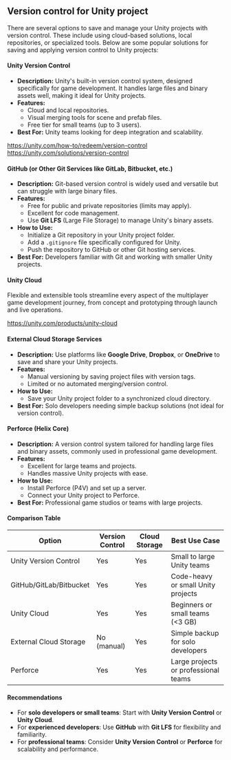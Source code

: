 ## Version control for Unity project


There are several options to save and manage your Unity projects with version control. These include using cloud-based solutions, local repositories, or specialized tools. Below are some popular solutions for saving and applying version control to Unity projects:


#### Unity Version Control 

-   **Description:** Unity's built-in version control system, designed specifically for game development. It handles large files and binary assets well, making it ideal for Unity projects.
-   **Features:**
    -   Cloud and local repositories.
    -   Visual merging tools for scene and prefab files.
    -   Free tier for small teams (up to 3 users).
-   **Best For:** Unity teams looking for deep integration and scalability.

https://unity.com/how-to/redeem/version-control \
https://unity.com/solutions/version-control

#### **GitHub (or Other Git Services like GitLab, Bitbucket, etc.)**

-   **Description:** Git-based version control is widely used and versatile but can struggle with large binary files.
-   **Features:**
    -   Free for public and private repositories (limits may apply).
    -   Excellent for code management.
    -   Use **Git LFS** (Large File Storage) to manage Unity's binary assets.
-   **How to Use:**
    -   Initialize a Git repository in your Unity project folder.
    -   Add a `.gitignore` file specifically configured for Unity.
    -   Push the repository to GitHub or other Git hosting services.
-   **Best For:** Developers familiar with Git and working with smaller Unity projects.

#### Unity Cloud
Flexible and extensible tools streamline every aspect of the multiplayer game development journey, from concept and prototyping through launch and live operations.


https://unity.com/products/unity-cloud
#### **External Cloud Storage Services**

-   **Description:** Use platforms like **Google Drive**, **Dropbox**, or **OneDrive** to save and share your Unity projects.
-   **Features:**
    -   Manual versioning by saving project files with version tags.
    -   Limited or no automated merging/version control.
-   **How to Use:**
    -   Save your Unity project folder to a synchronized cloud directory.
-   **Best For:** Solo developers needing simple backup solutions (not ideal for version control).

#### **Perforce (Helix Core)**

-   **Description:** A version control system tailored for handling large files and binary assets, commonly used in professional game development.
-   **Features:**
    -   Excellent for large teams and projects.
    -   Handles massive Unity projects with ease.
-   **How to Use:**
    -   Install Perforce (P4V) and set up a server.
    -   Connect your Unity project to Perforce.
-   **Best For:** Professional game studios or teams with large projects.

#### **Comparison Table**

| **Option** | **Version Control** | **Cloud Storage** | **Best Use Case** |
| --- | --- | --- | --- |
| Unity Version Control | Yes | Yes | Small to large Unity teams |
| GitHub/GitLab/Bitbucket | Yes | Yes | Code-heavy or small Unity projects |
| Unity Cloud | Yes | Yes | Beginners or small teams (<3 GB) |
| External Cloud Storage | No (manual) | Yes | Simple backup for solo developers |
| Perforce | Yes | Yes | Large projects or professional teams |

#### **Recommendations**

-   For **solo developers or small teams**: Start with **Unity Version Control** or **Unity Cloud**.
-   For **experienced developers**: Use **GitHub** with **Git LFS** for flexibility and familiarity.
-   For **professional teams**: Consider **Unity Version Control** or **Perforce** for scalability and performance.

